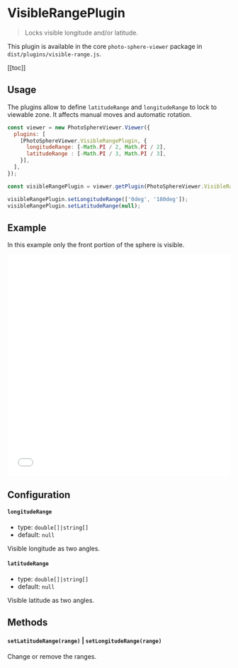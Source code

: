 # VisibleRangePlugin

<ApiButton page="PSV.plugins.VisibleRangePlugin.html"/>

> Locks visible longitude and/or latitude.

This plugin is available in the core `photo-sphere-viewer` package in `dist/plugins/visible-range.js`.

[[toc]]


## Usage

The plugins allow to define `latitudeRange` and `longitudeRange` to lock to viewable zone. It affects manual moves and automatic rotation.

```js
const viewer = new PhotoSphereViewer.Viewer({
  plugins: [
    [PhotoSphereViewer.VisibleRangePlugin, {
      longitudeRange: [-Math.PI / 2, Math.PI / 2],
      latitudeRange : [-Math.PI / 3, Math.PI / 3],
    }],
  ],
});

const visibleRangePlugin = viewer.getPlugin(PhotoSphereViewer.VisibleRangePlugin);

visibleRangePlugin.setLongitudeRange(['0deg', '180deg']);
visibleRangePlugin.setLatitudeRange(null);
```


## Example

In this example only the front portion of the sphere is visible.

<iframe style="width: 100%; height: 500px;" src="//jsfiddle.net/mistic100/m2fw1oLd/embedded/result,js/" allowfullscreen="allowfullscreen" allowpaymentrequest frameborder="0"></iframe>


## Configuration

#### `longitudeRange`
- type: `double[]|string[]`
- default: `null`

Visible longitude as two angles.

#### `latitudeRange`
- type: `double[]|string[]`
- default: `null`

Visible latitude as two angles.


## Methods

#### `setLatitudeRange(range)` | `setLongitudeRange(range)`

Change or remove the ranges.
